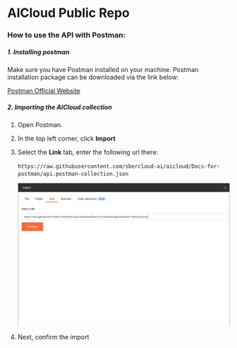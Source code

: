 # AICloud Public Repo
### How to use the API with Postman:
##### 1. Installing postman 
Make sure you have Postman installed on your machine. Postman installation package can be downloaded via the link below:

[Postman Official Website](https://www.postman.com/downloads/)

##### 2. Importing the AICloud collection 
1.  Open Postman.
2.  In the top left corner, click **Import**
3.  Select the **Link** tab, enter the following url there:
    
    ```https://raw.githubusercontent.com/sbercloud-ai/aicloud/Docs-for-postman/api.postman-collection.json```

    ![import postman collection](/doc/img/postman_import.png)

4.  Next, confirm the import


